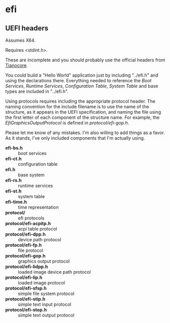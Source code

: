 # efi

## UEFI headers

Assumes X64.

Requires <stdint.h>.

These are incomplete and you should probably use the official headers from [Tianocore](https://www.tianocore.org/).

You could build a "Hello World" application just by including "../efi.h" and using the declarations there. Everything needed to reference the *Boot Services*, *Runtime Services*, *Configuration Table*, *System Table* and base types are included in "../efi.h". 

Using protocols requires including the appropriate protocol header. The naming convention for the include filename is to use the name of the structure, as it appears in the UEFI specification, and naming the file using the first letter of each component of the structure name. For example, the *EfiGraphicsOutputProtocol* is defined in *protocol/efi-gop.h*.

Please let me know of any mistakes. I'm also willing to add things as a favor. As it stands, I've only included components that I'm actually using.

<dl>
<dt><b>efi-bs.h</b></dt>
    <dd>boot services</dd>
<dt><b>efi-ct.h</b></dt>
    <dd>configuration table</dd>
<dt><b>efi.h</b></dt>
    <dd>base system</dd>
<dt><b>efi-rs.h</b></dt>
    <dd>runtime services</dd>
<dt><b>efi-st.h</b></dt>
    <dd>system table</dd>
<dt><b>efi-time.h</b></dt>
    <dd>time representation</dd>
<dt><b>protocol/</b></dt>
    <dd>efi protocols</dd>
<dt><b>protocol/efi-acpitp.h</b></dt>
    <dd>acpi table protocol</dd>
<dt><b>protocol/efi-dpp.h</b></dt>
    <dd>device path protocol</dd>
<dt><b>protocol/efi-fp.h</b></dt>
    <dd>file protocol</dd>
<dt><b>protocol/efi-gop.h</b></dt>
    <dd>graphics output protocol</dd>
<dt><b>protocol/efi-lidpp.h</b></dt>
    <dd>loaded image device path protocol</dd>
<dt><b>protocol/efi-lip.h</b></dt>
    <dd>loaded image protocol</dd>
<dt><b>protocol/efi-sfsp.h</b></dt>
    <dd>simple file system protocol</dd>
<dt><b>protocol/efi-stip.h</b></dt>
    <dd>simple text input protocol</dd>
<dt><b>protocol/efi-stop.h</b></dt>
    <dd>simple text output protocol</dd>
</dl>
